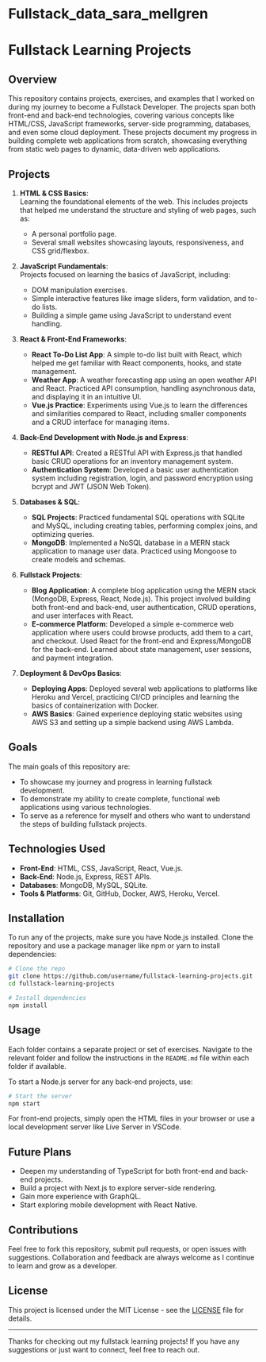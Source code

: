 # Fullstack_data_sara_mellgren
# Fullstack Learning Projects

## Overview

This repository contains projects, exercises, and examples that I worked on during my journey to become a Fullstack Developer. The projects span both front-end and back-end technologies, covering various concepts like HTML/CSS, JavaScript frameworks, server-side programming, databases, and even some cloud deployment. These projects document my progress in building complete web applications from scratch, showcasing everything from static web pages to dynamic, data-driven web applications.

## Projects

1. **HTML & CSS Basics**:  
   Learning the foundational elements of the web. This includes projects that helped me understand the structure and styling of web pages, such as:
   - A personal portfolio page.
   - Several small websites showcasing layouts, responsiveness, and CSS grid/flexbox.

2. **JavaScript Fundamentals**:  
   Projects focused on learning the basics of JavaScript, including:
   - DOM manipulation exercises.
   - Simple interactive features like image sliders, form validation, and to-do lists.
   - Building a simple game using JavaScript to understand event handling.

3. **React & Front-End Frameworks**:  
   - **React To-Do List App**: A simple to-do list built with React, which helped me get familiar with React components, hooks, and state management.
   - **Weather App**: A weather forecasting app using an open weather API and React. Practiced API consumption, handling asynchronous data, and displaying it in an intuitive UI.
   - **Vue.js Practice**: Experiments using Vue.js to learn the differences and similarities compared to React, including smaller components and a CRUD interface for managing items.

4. **Back-End Development with Node.js and Express**:  
   - **RESTful API**: Created a RESTful API with Express.js that handled basic CRUD operations for an inventory management system.
   - **Authentication System**: Developed a basic user authentication system including registration, login, and password encryption using bcrypt and JWT (JSON Web Token).

5. **Databases & SQL**:  
   - **SQL Projects**: Practiced fundamental SQL operations with SQLite and MySQL, including creating tables, performing complex joins, and optimizing queries.
   - **MongoDB**: Implemented a NoSQL database in a MERN stack application to manage user data. Practiced using Mongoose to create models and schemas.

6. **Fullstack Projects**:  
   - **Blog Application**: A complete blog application using the MERN stack (MongoDB, Express, React, Node.js). This project involved building both front-end and back-end, user authentication, CRUD operations, and user interfaces with React.
   - **E-commerce Platform**: Developed a simple e-commerce web application where users could browse products, add them to a cart, and checkout. Used React for the front-end and Express/MongoDB for the back-end. Learned about state management, user sessions, and payment integration.

7. **Deployment & DevOps Basics**:  
   - **Deploying Apps**: Deployed several web applications to platforms like Heroku and Vercel, practicing CI/CD principles and learning the basics of containerization with Docker.
   - **AWS Basics**: Gained experience deploying static websites using AWS S3 and setting up a simple backend using AWS Lambda.

## Goals

The main goals of this repository are:

- To showcase my journey and progress in learning fullstack development.
- To demonstrate my ability to create complete, functional web applications using various technologies.
- To serve as a reference for myself and others who want to understand the steps of building fullstack projects.

## Technologies Used

- **Front-End**: HTML, CSS, JavaScript, React, Vue.js.
- **Back-End**: Node.js, Express, REST APIs.
- **Databases**: MongoDB, MySQL, SQLite.
- **Tools & Platforms**: Git, GitHub, Docker, AWS, Heroku, Vercel.

## Installation
To run any of the projects, make sure you have Node.js installed. Clone the repository and use a package manager like npm or yarn to install dependencies:

```sh
# Clone the repo
git clone https://github.com/username/fullstack-learning-projects.git
cd fullstack-learning-projects

# Install dependencies
npm install
```

## Usage
Each folder contains a separate project or set of exercises. Navigate to the relevant folder and follow the instructions in the `README.md` file within each folder if available.

To start a Node.js server for any back-end projects, use:

```sh
# Start the server
npm start
```

For front-end projects, simply open the HTML files in your browser or use a local development server like Live Server in VSCode.

## Future Plans
- Deepen my understanding of TypeScript for both front-end and back-end projects.
- Build a project with Next.js to explore server-side rendering.
- Gain more experience with GraphQL.
- Start exploring mobile development with React Native.

## Contributions
Feel free to fork this repository, submit pull requests, or open issues with suggestions. Collaboration and feedback are always welcome as I continue to learn and grow as a developer.

## License
This project is licensed under the MIT License - see the [LICENSE](LICENSE) file for details.

---

Thanks for checking out my fullstack learning projects! If you have any suggestions or just want to connect, feel free to reach out.

